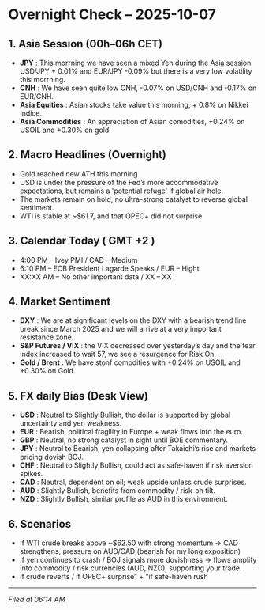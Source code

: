 # Overnight Check – 2025-10-07

## 1. Asia Session (00h–06h CET)
- **JPY** : This morrning we have seen a mixed Yen during the Asia session USD/JPY + 0.01% and EUR/JPY -0.09% but there is a very low volatility this morrning.  
- **CNH** : We have seen quite low CNH, -0.07% on USD/CNH and -0.17% on EUR/CNH. 
- **Asia Equities** : Asian stocks take value this morning, + 0.8% on Nikkei Indice. 
- **Asia Commodities** : An appreciation of Asian comodities, +0.24% on USOIL and +0.30% on gold.

## 2. Macro Headlines (Overnight)
- Gold reached new ATH this morning 
- USD is under the pressure of the Fed’s more accommodative expectations, but remains a 'potential refuge' if global air hole.
- The markets remain on hold, no ultra-strong catalyst to reverse global sentiment.
- WTI is stable at ~$61.7, and that OPEC+ did not surprise

## 3. Calendar Today ( GMT +2 )
- 4:00 PM – Ivey PMI / CAD – Medium
- 6:10 PM – ECB President Lagarde Speaks / EUR – Hight
- XX:XX AM – No other important data / XX – XX

## 4. Market Sentiment
- **DXY** : We are at significant levels on the DXY with a bearish trend line break since March 2025 and we will arrive at a very important resistance zone. 
- **S&P Futures / VIX** : the VIX decreased over yesterday’s day and the fear index increased to wait 57, we see a resurgence for Risk On. 
- **Gold / Brent** : We have stonf comodities with +0.24% on USOIL and +0.30% on Gold. 

## 5. FX daily Bias (Desk View)
- **USD** : Neutral to Slightly Bullish, the dollar is supported by global uncertainty and yen weakness.
- **EUR** : Bearish, political fragility in Europe + weak flows into the euro.
- **GBP** : Neutral, no strong catalyst in sight until BOE commentary.
- **JPY** : Neutral to Bearish, yen collapsing after Takaichi’s rise and markets pricing dovish BOJ.
- **CHF** : Neutral to Slightly Bullish, could act as safe-haven if risk aversion spikes.
- **CAD** : Neutral, dependent on oil; weak upside unless crude surprises.
- **AUD** : Slightly Bullish, benefits from commodity / risk-on tilt.
- **NZD** : Slightly Bullish, similar profile as AUD in this environment.

## 6. Scenarios
- If WTI crude breaks above ~$62.50 with strong momentum → CAD strengthens, pressure on AUD/CAD (bearish for my long exposition)
- If yen continues to crash / BOJ signals more dovishness → flows amplify into commodity / risk currencies (AUD, NZD), supporting your trade.
- if crude reverts / if OPEC+ surprise” + “if safe-haven rush
---
*Filed at 06:14 AM*

